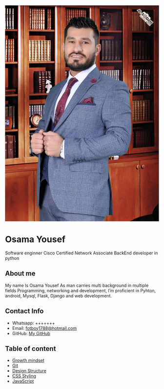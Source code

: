
![My Image](images/D.jpg)


# Osama Yousef
Software enginner 
Cisco Certified Network Associate
BackEnd developer in python

## About me
My name Is Osama Yousef 
As man carries multi background in multiple fields Programming, networking and development,  I’m proficient in Pyhton, android, Mysql, Flask, Django and web development.

## Contact Info
- Whatsapp: +++++++
- Email: fotboy1788@hotmail.com
- GitHub: [My GitHub](https://github.com/semo4)

## Table of content

- [Growth mindset](https://semo4.github.io/reading-notes/Growth-mindset)
- [Git](https://semo4.github.io/reading-notes/Git)
- [Design Structure](https://semo4.github.io/reading-notes/Design-Structure)
- [CSS Styling](https://semo4.github.io/reading-notes/CSS-Styling)
- [JavaScript](https://semo4.github.io/reading-notes/JavaScript)





